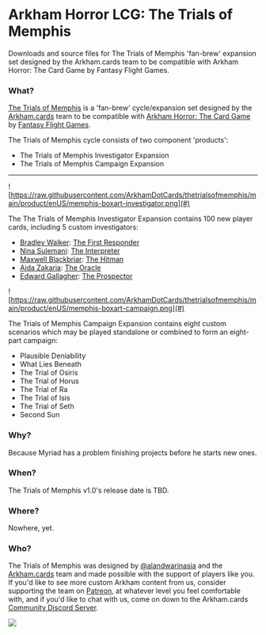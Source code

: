 # Arkham Horror LCG: The Trials of Memphis
Downloads and source files for The Trials of Memphis 'fan-brew' expansion set designed by the Arkham.cards team to be compatible with Arkham Horror: The Card Game by Fantasy Flight Games.

### What?
[The Trials of Memphis](https://www.arkham.cards/trials-of-memphis) is a 'fan-brew' cycle/expansion set designed by the [Arkham.cards](https://patreon.com/arkhamdotcards) team to be compatible with [Arkham Horror: The Card Game](https://www.fantasyflightgames.com/en/products/arkham-horror-the-card-game/) by [Fantasy Flight Games](https://www.fantasyflightgames.com/).

The Trials of Memphis cycle consists of two component 'products':

- The Trials of Memphis Investigator Expansion
- The Trials of Memphis Campaign Expansion

---

![https://raw.githubusercontent.com/ArkhamDotCards/thetrialsofmemphis/main/product/enUS/memphis-boxart-investigator.png](#)

The The Trials of Memphis Investigator Expansion contains 100 new player cards, including 5 custom investigators:
- [Bradley Walker](#): [The First Responder](#)
- [Nina Sulemani](#): [The Interpreter](#)
- [Maxwell Blackbriar](#): [The Hitman](#)
- [Aida Zakaria](#): [The Oracle](#)
- [Edward Gallagher](#): [The Prospector](#)

![https://raw.githubusercontent.com/ArkhamDotCards/thetrialsofmemphis/main/product/enUS/memphis-boxart-campaign.png](#)

The Trials of Memphis Campaign Expansion contains eight custom scenarios which may be played standalone or combined to form an eight-part campaign:

- Plausible Deniability
- What Lies Beneath
- The Trial of Osiris
- The Trial of Horus
- The Trial of Ra
- The Trial of Isis
- The Trial of Seth
- Second Sun

### Why?
Because Myriad has a problem finishing projects before he starts new ones.

### When?
The Trials of Memphis v1.0's release date is TBD.

### Where?

Nowhere, yet.

### Who?
The Trials of Memphis was designed by [@alandwarinasia](https://twitter.com/alandwarinasia) and the [Arkham.cards](https://arkham.cards) team and made possible with the support of players like you. If you'd like to see more custom Arkham content from us, consider supporting the team on [Patreon](https://patreon.com/arkhamdotcards), at whatever level you feel comfortable with, and if you'd like to chat with us, come on down to the Arkham.cards [Community Discord Server](https://discord.gg/xEZ5FwKrNS).

[![](https://legacy.theskepticsguide.org/wp-content/uploads/2018/03/becomeAPatronBanner.png)](https://patreon.com/arkhamdotcards)
